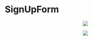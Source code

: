 # SignUpForm

<p align="center">
      <img src="https://i.ibb.co/DKNvMnz/sign-up-form.png" >
</p>

<p align="center">
      <img src="https://i.ibb.co/WxpTNDf/sign-up-form1.png" >
</p>
